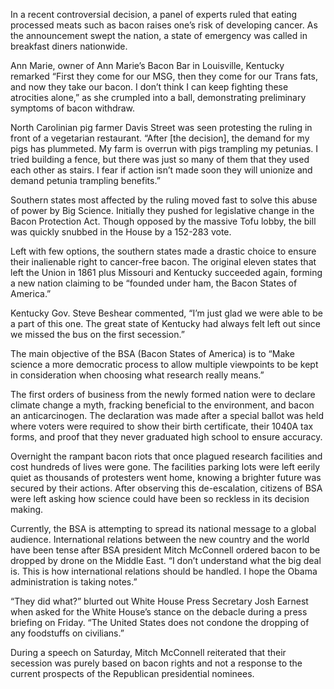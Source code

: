 In a recent controversiaI decision, a panel of experts ruled that eating processed meats such as bacon raises one’s risk of developing cancer. As the announcement swept the nation, a state of emergency was called in breakfast diners nationwide.

Ann Marie, owner of Ann Marie’s Bacon Bar in Louisville, Kentucky remarked “First they come for our MSG, then they come for our Trans fats, and now they take our bacon. I don’t think I can keep fighting these atrocities alone,” as she crumpled into a ball, demonstrating preliminary symptoms of bacon withdraw.

North Carolinian pig farmer Davis Street was seen protesting the ruling in front of a vegetarian restaurant. “After [the decision], the demand for my pigs has plummeted. My farm is overrun with pigs trampling my petunias. I tried building a fence, but there was just so many of them that they used each other as stairs. I fear if action isn’t made soon they will unionize and demand petunia trampling benefits.”

Southern states most affected by the ruling moved fast to solve this abuse of power by Big Science. Initially they pushed for legislative change in the Bacon Protection Act. Though opposed by the massive Tofu lobby, the bill was quickly snubbed in the House by a 152-283 vote.

Left with few options, the southern states made a drastic choice to ensure their inalienable right to cancer-free bacon. The original eleven states that left the Union in 1861 plus Missouri and Kentucky succeeded again, forming a new nation claiming to be “founded under ham, the Bacon States of America.”

Kentucky Gov. Steve Beshear commented, “I’m just glad we were able to be a part of this one. The great state of Kentucky had always felt left out since we missed the buson the first secession.”

The main objective of the BSA (Bacon States of America) is to “Make science a more democratic process to allow multiple viewpoints to be kept in consideration when choosing what research really means.”

The first orders of business from the newly formed nation were to declare climate change a myth, fracking beneficial to the environment, and bacon an anticarcinogen. The declaration was made after a special ballot was held where voters were required to show their birth certificate, their 1040A tax forms, and proof that they never graduated high school to ensure accuracy.

Overnight the rampant bacon riots that once plagued research facilities and cost hundreds of lives were gone. The facilities parking lots were left eerily quiet as thousands of protesters went home, knowing a brighter future was secured by their actions. After observing this de-escalation, citizens of BSA were left asking how science could have been so reckless in its decision making.

Currently, the BSA is attempting to spread its national message to a global audience. International relations between the new country and the world have been tense after BSA president Mitch McConnell ordered bacon to be dropped by drone on the Middle East. “I don’t understand what the big deal is. This is how international relations should be handled. I hope the Obama administration is taking notes.”

“They did what?” blurted out White House Press Secretary Josh Earnest when asked for the White House’s stance on the debacle during a press briefing on Friday. “The United States does not condone the dropping of any foodstuffs on civilians.”

During a speech on Saturday, Mitch McConnell reiterated that their secession was purely based on bacon rights and not a response to the current prospects of the Republican presidential nominees.
